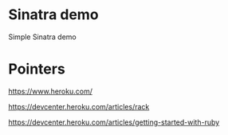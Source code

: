 Sinatra demo
============

Simple Sinatra demo

Pointers
========

https://www.heroku.com/

https://devcenter.heroku.com/articles/rack

https://devcenter.heroku.com/articles/getting-started-with-ruby
